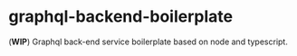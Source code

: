 # graphql-backend-boilerplate

(**WIP**) Graphql back-end service boilerplate based on node and typescript.
